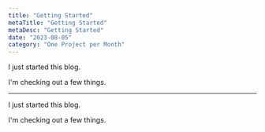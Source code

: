 ```yaml
---
title: "Getting Started"
metaTitle: "Getting Started"
metaDesc: "Getting Started"
date: "2023-08-05"
category: "One Project per Month"
---
```


I just started this blog.

I'm checking out a few things.

---

I just started this blog.

I'm checking out a few things.
